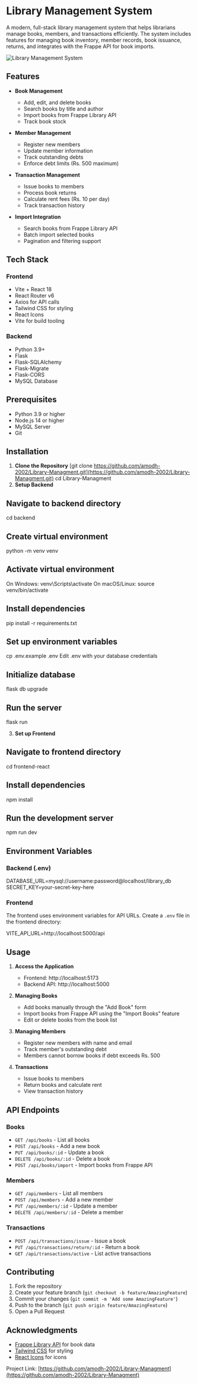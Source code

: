 # Library Management System

A modern, full-stack library management system that helps librarians manage books, members, and transactions efficiently. The system includes features for managing book inventory, member records, book issuance, returns, and integrates with the Frappe API for book imports.

![Library Management System](screenshot.png)

## Features

- **Book Management**

  - Add, edit, and delete books
  - Search books by title and author
  - Import books from Frappe Library API
  - Track book stock

- **Member Management**

  - Register new members
  - Update member information
  - Track outstanding debts
  - Enforce debt limits (Rs. 500 maximum)

- **Transaction Management**

  - Issue books to members
  - Process book returns
  - Calculate rent fees (Rs. 10 per day)
  - Track transaction history

- **Import Integration**
  - Search books from Frappe Library API
  - Batch import selected books
  - Pagination and filtering support

## Tech Stack

### Frontend

- Vite + React 18
- React Router v6
- Axios for API calls
- Tailwind CSS for styling
- React Icons
- Vite for build tooling

### Backend

- Python 3.9+
- Flask
- Flask-SQLAlchemy
- Flask-Migrate
- Flask-CORS
- MySQL Database

## Prerequisites

- Python 3.9 or higher
- Node.js 14 or higher
- MySQL Server
- Git

## Installation

1. **Clone the Repository**
   [git clone https://github.com/amodh-2002/Library-Managment.git](https://github.com/amodh-2002/Library-Managment.git)
   cd Library-Managment
2. **Setup Backend**

## Navigate to backend directory

cd backend

## Create virtual environment

python -m venv venv

## Activate virtual environment

On Windows:
venv\Scripts\activate
On macOS/Linux:
source venv/bin/activate

## Install dependencies

pip install -r requirements.txt

## Set up environment variables

cp .env.example .env
Edit .env with your database credentials

## Initialize database

flask db upgrade

## Run the server

flask run

3. **Set up Frontend**

## Navigate to frontend directory

cd frontend-react

## Install dependencies

npm install

## Run the development server

npm run dev

## Environment Variables

### Backend (.env)

DATABASE_URL=mysql://username:password@localhost/library_db
SECRET_KEY=your-secret-key-here

### Frontend

The frontend uses environment variables for API URLs. Create a `.env` file in the frontend directory:

VITE_API_URL=http://localhost:5000/api

## Usage

1. **Access the Application**

   - Frontend: http://localhost:5173
   - Backend API: http://localhost:5000

2. **Managing Books**

   - Add books manually through the "Add Book" form
   - Import books from Frappe API using the "Import Books" feature
   - Edit or delete books from the book list

3. **Managing Members**

   - Register new members with name and email
   - Track member's outstanding debt
   - Members cannot borrow books if debt exceeds Rs. 500

4. **Transactions**
   - Issue books to members
   - Return books and calculate rent
   - View transaction history

## API Endpoints

### Books

- `GET /api/books` - List all books
- `POST /api/books` - Add a new book
- `PUT /api/books/:id` - Update a book
- `DELETE /api/books/:id` - Delete a book
- `POST /api/books/import` - Import books from Frappe API

### Members

- `GET /api/members` - List all members
- `POST /api/members` - Add a new member
- `PUT /api/members/:id` - Update a member
- `DELETE /api/members/:id` - Delete a member

### Transactions

- `POST /api/transactions/issue` - Issue a book
- `PUT /api/transactions/return/:id` - Return a book
- `GET /api/transactions/active` - List active transactions

## Contributing

1. Fork the repository
2. Create your feature branch (`git checkout -b feature/AmazingFeature`)
3. Commit your changes (`git commit -m 'Add some AmazingFeature'`)
4. Push to the branch (`git push origin feature/AmazingFeature`)
5. Open a Pull Request

## Acknowledgments

- [Frappe Library API](https://frappe.io/api/method/frappe-library) for book data
- [Tailwind CSS](https://tailwindcss.com/) for styling
- [React Icons](https://react-icons.github.io/react-icons/) for icons

Project Link: [https://github.com/amodh-2002/Library-Managment](https://github.com/amodh-2002/Library-Managment)
